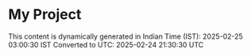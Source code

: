# My Project

This content is dynamically generated in Indian Time (IST): 2025-02-25 03:00:30 IST
Converted to UTC: 2025-02-24 21:30:30 UTC

